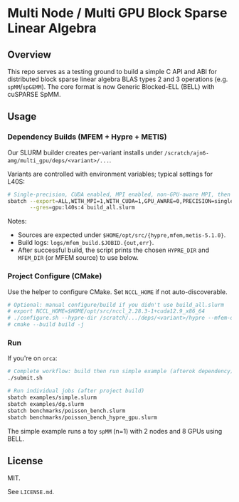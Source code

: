 # Multi Node / Multi GPU Block Sparse Linear Algebra

## Overview

This repo serves as a testing ground to build a simple C API and ABI for distributed block sparse linear algebra BLAS types 2 and 3 operations (e.g. `spMM`/`spGEMM`). The core format is now Generic Blocked-ELL (BELL) with cuSPARSE SpMM.

## Usage

### Dependency Builds (MFEM + Hypre + METIS)

Our SLURM builder creates per-variant installs under `/scratch/ajn6-amg/multi_gpu/deps/<variant>/...`.

Variants are controlled with environment variables; typical settings for L40S:

```bash
# Single-precision, CUDA enabled, MPI enabled, non-GPU-aware MPI, then configure+build project
sbatch --export=ALL,WITH_MPI=1,WITH_CUDA=1,GPU_AWARE=0,PRECISION=single,BUILD_TYPE=RelWithDebInfo \
       --gres=gpu:l40s:4 build_all.slurm
```

Notes:
- Sources are expected under `$HOME/opt/src/{hypre,mfem,metis-5.1.0}`.
- Build logs: `logs/mfem_build.$JOBID.{out,err}`.
- After successful build, the script prints the chosen `HYPRE_DIR` and `MFEM_DIR` (or MFEM source) to use below.

### Project Configure (CMake)

Use the helper to configure CMake. Set `NCCL_HOME` if not auto-discoverable.

```bash
# Optional: manual configure/build if you didn't use build_all.slurm
# export NCCL_HOME=$HOME/opt/src/nccl_2.28.3-1+cuda12.9_x86_64
# ./configure.sh --hypre-dir /scratch/.../deps/<variant>/hypre --mfem-dir $HOME/opt/src/mfem --type RelWithDebInfo --cuda-arch 89
# cmake --build build -j
```

### Run

If you're on `orca`:

```bash
# Complete workflow: build then run simple example (afterok dependency)
./submit.sh

# Run individual jobs (after project build)
sbatch examples/simple.slurm
sbatch examples/dg.slurm
sbatch benchmarks/poisson_bench.slurm
sbatch benchmarks/poisson_bench_hypre_gpu.slurm
```

The simple example runs a toy `spMM` (n=1) with 2 nodes and 8 GPUs using BELL.

## License

MIT.

See `LICENSE.md`.
